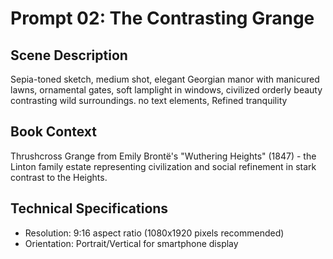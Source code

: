 # Prompt 02: The Contrasting Grange

## Scene Description
Sepia-toned sketch, medium shot, elegant Georgian manor with manicured lawns, ornamental gates, soft lamplight in windows, civilized orderly beauty contrasting wild surroundings. no text elements, Refined tranquility

## Book Context
Thrushcross Grange from Emily Brontë's "Wuthering Heights" (1847) - the Linton family estate representing civilization and social refinement in stark contrast to the Heights.

## Technical Specifications
- Resolution: 9:16 aspect ratio (1080x1920 pixels recommended)
- Orientation: Portrait/Vertical for smartphone display